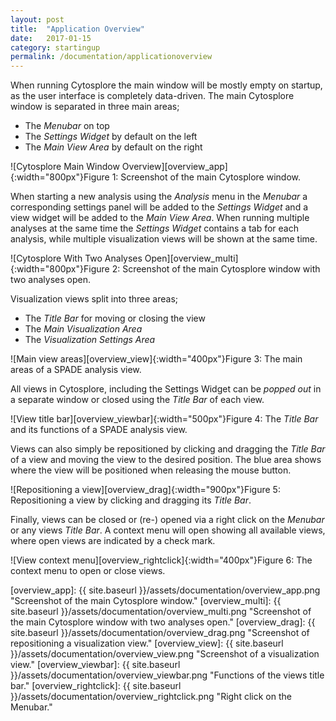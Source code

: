 ```yaml
---
layout: post
title:  "Application Overview"
date:   2017-01-15
category: startingup
permalink: /documentation/applicationoverview
---
```

When running Cytosplore the main window will be mostly empty on startup, as the user interface is completely data-driven.
The main Cytosplore window is separated in three main areas;
* The _Menubar_ on top
* The _Settings Widget_ by default on the left
* The _Main View Area_ by default on the right

![Cytosplore Main Window Overview][overview_app]{:width="800px"}<span class="caption">Figure 1: Screenshot of the main Cytosplore window.</span>

When starting a new analysis using the _Analysis_ menu in the _Menubar_ a corresponding settings panel will be added to the _Settings Widget_ and a view widget will be added to the _Main View Area_. When running multiple analyses at the same time the _Settings Widget_ contains a tab for each analysis, while multiple visualization views will be shown at the same time.

![Cytosplore With Two Analyses Open][overview_multi]{:width="800px"}<span class="caption">Figure 2: Screenshot of the main Cytosplore window with two analyses open.</span>


Visualization views split into three areas;
* The _Title Bar_ for moving or closing the view
* The _Main Visualization Area_
* The _Visualization Settings Area_

![Main view areas][overview_view]{:width="400px"}<span class="caption">Figure 3: The main areas of a SPADE analysis view.</span>



All views in Cytosplore, including the Settings Widget can be _popped out_ in a separate window or closed using the _Title Bar_ of each view.

![View title bar][overview_viewbar]{:width="500px"}<span class="caption">Figure 4: The _Title Bar_ and its functions of a SPADE analysis view.</span>


Views can also simply be repositioned by clicking and dragging the _Title Bar_ of a view and moving the view to the desired position. The blue area shows where the view will be positioned when releasing the mouse button.

![Repositioning a view][overview_drag]{:width="900px"}<span class="caption">Figure 5: Repositioning a view by clicking and dragging its _Title Bar_.</span>


Finally, views can be closed or (re-) opened via a right click on the _Menubar_ or any views _Title Bar_. A context menu will open showing all available views, where open views are indicated by a check mark.

![View context menu][overview_rightclick]{:width="400px"}<span class="caption">Figure 6: The context menu to open or close views.</span>

[overview_app]: {{ site.baseurl }}/assets/documentation/overview_app.png "Screenshot of the main Cytosplore window."
[overview_multi]: {{ site.baseurl }}/assets/documentation/overview_multi.png "Screenshot of the main Cytosplore window with two analyses open."
[overview_drag]: {{ site.baseurl }}/assets/documentation/overview_drag.png "Screenshot of repositioning a visualization view."
[overview_view]: {{ site.baseurl }}/assets/documentation/overview_view.png "Screenshot of a visualization view."
[overview_viewbar]: {{ site.baseurl }}/assets/documentation/overview_viewbar.png "Functions of the views title bar."
[overview_rightclick]: {{ site.baseurl }}/assets/documentation/overview_rightclick.png "Right click on the Menubar."
